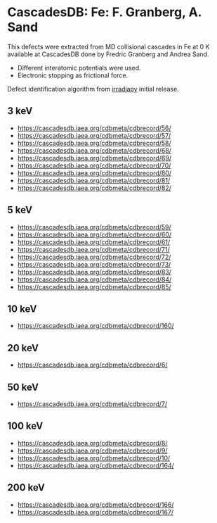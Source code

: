 # CascadesDB: Fe: F. Granberg, A. Sand
This defects were extracted from MD collisional cascades in Fe at 0 K available at CascadesDB done by Fredric Granberg and Andrea Sand.
- Different interatomic potentials were used.
- Electronic stopping as frictional force.

Defect identification algorithm from [irradiapy](https://github.com/acgc99/irradiapy/blob/8f69a0b398b336811f71d742d816e5ca909054c4/irradiapy/analysis/defectsfinderold.py) initial release.

## 3 keV
- https://cascadesdb.iaea.org/cdbmeta/cdbrecord/56/
- https://cascadesdb.iaea.org/cdbmeta/cdbrecord/57/
- https://cascadesdb.iaea.org/cdbmeta/cdbrecord/58/
- https://cascadesdb.iaea.org/cdbmeta/cdbrecord/68/
- https://cascadesdb.iaea.org/cdbmeta/cdbrecord/69/
- https://cascadesdb.iaea.org/cdbmeta/cdbrecord/70/
- https://cascadesdb.iaea.org/cdbmeta/cdbrecord/80/
- https://cascadesdb.iaea.org/cdbmeta/cdbrecord/81/
- https://cascadesdb.iaea.org/cdbmeta/cdbrecord/82/

## 5 keV
- https://cascadesdb.iaea.org/cdbmeta/cdbrecord/59/
- https://cascadesdb.iaea.org/cdbmeta/cdbrecord/60/
- https://cascadesdb.iaea.org/cdbmeta/cdbrecord/61/
- https://cascadesdb.iaea.org/cdbmeta/cdbrecord/71/
- https://cascadesdb.iaea.org/cdbmeta/cdbrecord/72/
- https://cascadesdb.iaea.org/cdbmeta/cdbrecord/73/
- https://cascadesdb.iaea.org/cdbmeta/cdbrecord/83/
- https://cascadesdb.iaea.org/cdbmeta/cdbrecord/84/
- https://cascadesdb.iaea.org/cdbmeta/cdbrecord/85/

## 10 keV
- https://cascadesdb.iaea.org/cdbmeta/cdbrecord/160/

## 20 keV
- https://cascadesdb.iaea.org/cdbmeta/cdbrecord/6/

## 50 keV
- https://cascadesdb.iaea.org/cdbmeta/cdbrecord/7/

## 100 keV
- https://cascadesdb.iaea.org/cdbmeta/cdbrecord/8/
- https://cascadesdb.iaea.org/cdbmeta/cdbrecord/9/
- https://cascadesdb.iaea.org/cdbmeta/cdbrecord/10/
- https://cascadesdb.iaea.org/cdbmeta/cdbrecord/164/

## 200 keV
- https://cascadesdb.iaea.org/cdbmeta/cdbrecord/166/
- https://cascadesdb.iaea.org/cdbmeta/cdbrecord/167/
